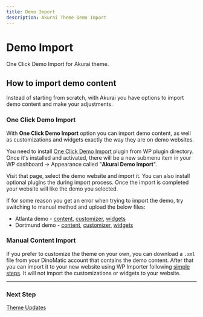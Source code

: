```yaml
---
title: Demo Import
description: Akurai Theme Demo Import
---
```


# Demo Import

One Click Demo Import for Akurai theme.

## How to import demo content

Instead of starting from scratch, with Akurai you have options to import demo content and make your adjustments.

### One Click Demo Import

With **One Click Demo Import** option you can import demo content, as well as customizations and widgets exactly the way they are on demo websites.

You need to install [One Click Demo Import](https://wordpress.org/plugins/one-click-demo-import/) plugin from WP plugin directory. Once it's installed and activated, there will be a new submenu item in your WP dashboard &#8594; Appearance called "**Akurai Demo Import**".

Visit that page, select the demo website and import it. You can also install optional plugins the during import process. Once the import is completed your website will like the demo you selected.

If for some reason you get an error when trying to import the demo, try switching to manual method and upload the below files:

- Atlanta demo - [content](https://media.dinomatic.com/demo/contents/atlanta.xml), [customizer](https://media.dinomatic.com/demo/customizer/atlanta.dat), [widgets](https://media.dinomatic.com/demo/widgets/atlanta.wie)
- Dortmund demo - [content](https://media.dinomatic.com/demo/contents/dortmund.xml), [customizer](https://media.dinomatic.com/demo/customizer/dortmund.dat), [widgets](https://media.dinomatic.com/demo/widgets/dortmund.wie)

### Manual Content Import

If you prefer to customize the theme on your own, you can download a `.xml` file from your DinoMatic account that contains the demo content. After that you can import it to your new website using WP Importer following [simple steps](https://wordpress.org/support/article/importing-content/#wordpress). It will not import the customizations or widgets to your website.

---

### Next Step

[Theme Updates](/docs/akurai/updates/)
